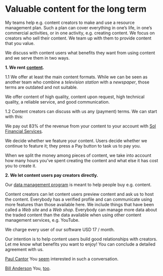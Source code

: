 # Valuable content for the long term

My teams help e.g. content creators to make and use a resource management plan. Such a plan can cover everything in one’s life, in one’s commercial activities, or in one activity, e.g. creating content. We focus on creators who sell their content. We team up with them to provide content that you value.

We discuss with content users what benefits they want from using content and we serve them in two ways.

**1\. We rent** [**content**](https://www.sol.enterprises/manage/data/content-for-rent)**.**

1.1 We offer at least the main content formats. While we can be seen as another team who combine a *television station* with a *newspaper*, those terms are outdated and not suitable.

We offer content of high quality, content upon request, high technical quality, a reliable service, and good communication.

1.2 Content creators can discuss with us any (payment) terms. We can start with this:

We pay out 83% of the revenue from your content to your account with [Sol Financial Services](https://medium.com/sol-data-management/tagged/solfinancialservices).

We decide whether we feature your content. Users decide whether we continue to feature it; they press a Pay button to task us to pay you.

When we split the money among pieces of content, we take into account how many hours you’ve spent creating the content and what else it has cost you to create it.

**2\. We let content users pay creators directly.**

Our [data management program](https://medium.com/sol-id) is meant to help people buy e.g. content.

Content creators can let content users preview content and ask us to host the content. Everybody has a verified profile and can communicate using more features than those available here. We include things that have been called a *Web site* and a *Web* *shop*. Everybody can manage more data about the traded content than the data available when using other content management services, e.g. YouTube.

We charge every user of our software USD 17 / month.

Our intention is to help content users build good relationships with creators. Let me know what benefits you want to enjoy! You can conclude a detailed agreement with us.

[Paul Cantor](https://medium.com/u/73028b98e99c) You [seem](https://medium.com/@PaulCantor/hit-the-fuck-out-of-that-clap-button-please-954a9e62a05) interested in such a conversation.

[Bill Anderson](https://medium.com/u/766889d50c1e) You, [too](https://medium.com/@therealbill/this-aspect-is-critical-67092264df97).